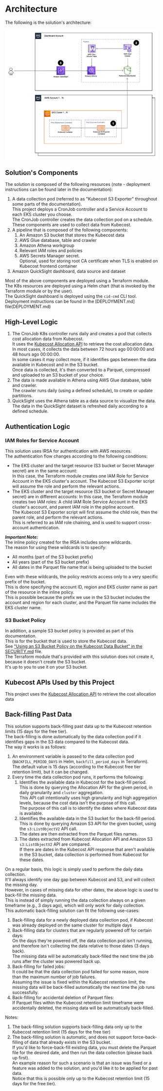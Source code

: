 # Architecture

The following is the solution's architecture:

![Screenshot of the solution's architecture](screenshots/architecture_diagram.png)

## Solution's Components

The solution is composed of the following resources (note - deployment instructions can be found later in the documentation):

1. A data collection pod (referred to as "Kubecost S3 Exporter" throughout some parts of the documentation).  
This project deploys a CronJob controller and a Service Account to each EKS cluster you choose.  
The CronJob controller creates the data collection pod on a schedule.  
These components are used to collect data from Kubecost.
2. A pipeline that is composed of the following components:
   1. An Amazon S3 bucket that stores the Kubecost data
   2. AWS Glue database, table and crawler
   3. Amazon Athena workgroup
   4. Relevant IAM roles and policies 
   5. AWS Secrets Manager secret.  
   Optional, used for storing root CA certificate when TLS is enabled on Kubecost frontend container
3. Amazon QuickSight dashboard, data source and dataset

Most of the above components are deployed using a Terraform module.  
The K8s resources are deployed using a Helm chart (that is invoked by the Terraform module or by the user).  
The QuickSight dashboard is deployed using the `cid-cmd` CLI tool.  
Deployment instructions can be found in the [DEPLOYMENT.md] file(DEPLOYMENT.md)

## High-Level Logic

1. The CronJob K8s controller runs daily and creates a pod that collects cost allocation data from Kubecost.  
It uses the [Kubecost Allocation API](https://docs.kubecost.com/apis/apis-overview/api-allocation) to retrieve the cost allocation data.  
In most cases, it collects the data between 72 hours ago 00:00:00 and 48 hours ago 00:00:00.  
In some cases it may collect more, if it identifies gaps between the data available in Kubecost and in the S3 bucket.  
Once data is collected, it's then converted to a Parquet, compressed and uploaded to an S3 bucket of your choice.
2. The data is made available in Athena using AWS Glue database, table and crawler.  
The crawler runs daily (using a defined schedule), to create or update partitions.
3. QuickSight uses the Athena table as a data source to visualize the data.  
The data in the QuickSight dataset is refreshed daily according to a defined schedule.

## Authentication Logic

### IAM Roles for Service Account

This solution uses IRSA for authentication with AWS resources.  
The authentication flow changes according to the following conditions:

* The EKS cluster and the target resource (S3 bucket or Secret Manager secret) are in the same account:  
In this case, the Terraform module creates one IAM Role for Service Account in the EKS cluster's account.
The Kubecost S3 Exporter script will assume the role and perform the relevant actions.
* The EKS cluster and the target resource (S3 bucket or Secret Manager secret) are in different accounts:
In this case, the Terraform module creates two IAM roles:
A child IAM Role Service Account in the EKS cluster's account, and parent IAM role in the pipline account.  
The Kubecost S3 Exporter script will first assume the child role, then the parent role, and perform the relevant actions.  
This is referred to as IAM role chaining, and is used to support cross-account authentication. 

**_Important Note:_**  
The inline policy created for the IRSA includes some wildcards.  
The reason for using these wildcards is to specify:
* All months (part of the S3 bucket prefix)
* All years (part of the S3 bucket prefix)
* All dates in the Parquet file name that is being uploaded to the bucket

Even with these wildcards, the policy restricts access only to a very specific prefix of the bucket.  
This is done specifying the account ID, region and EKS cluster name as part of the resource in the inline policy.  
This is possible because the prefix we use in the S3 bucket includes the account and region for each cluster, and the Parquet file name includes the EKS cluster name.

### S3 Bucket Policy

In addition, a sample S3 bucket policy is provided as part of this documentation.  
This is for the bucket that is used to store the Kubecost data.  
See ["Using an S3 Bucket Policy on the Kubecost Data Bucket" in the SECURITY.md](SECURITY.md/.#using-an-s3-bucket-policy-on-the-kubecost-data-bucket) file.  
The Terraform module that's provided with this solution does not create it, because it doesn't create the S3 bucket.  
It's up to you to use it on your S3 bucket. 

## Kubecost APIs Used by this Project

This project uses the [Kubecost Allocation API](https://docs.kubecost.com/apis/apis-overview/api-allocation) to retrieve the cost allocation data

## Back-filling Past Data

This solution supports back-filling past data up to the Kubecost retention limits (15 days for the free tier).  
The back-filling is done automatically by the data collection pod if it identifies gaps in the S3 data compared to the Kubecost data.  
The way it works is as follows:

1. An environment variable is passed to the data collection pod (`BACKFILL_PERIOD_DAYS` in Helm, `backfill_period_days` in Terraform).  
The default value is 15 days (according to the Kubecost free tier retention limit), but it can be changed.
2. Every time the data collection pod runs, it performs the following:
   1. Identifies the available data in Kubecost for the back-fill period.  
   This is done by querying the Allocation API for the given period, in daily granularity and `cluster` aggregation.  
   This API call intentionally uses high granularity and high aggregation levels, because the cost data isn't the purpose of this call.  
   The purpose of this call is to identify the dates where Kubecost data is available.
   2. Identifies the available data in the S3 bucket for the back-fill period.  
   This is done by querying Amazon S3 API for the given bucket, using the `s3:ListObjectV2` API call.  
   The dates are then extracted from the Parquet files names.
   3. The dates extracted from Kubecost Allocation API and Amazon S3 `s3:ListObjectV2` API are compared.  
   If there are dates in the Kubecost API response that aren't available in the S3 bucket, data collection is performed from Kubecost for these dates.

On a regular basis, this logic is simply used to perform the daily data collection.  
It'll always identify one day gap between Kubecost and S3, and will collect the missing day.  
However, in cases of missing data for other dates, the above logic is used to back-fill the missing data.  
This is instead of simply running the data collection always on a given timeframe (e.g., 3 days ago), which will only work for daily collection.  
This automatic back-filling solution can fit the following use-cases:

1. Back-filling data for a newly deployed data collection pod, if Kubecost was already deployed on the same cluster for multiple days
2. Back-filling data for clusters that are regularly powered off for certain days:  
On the days they're powered off, the data collection pod isn't running, and therefore isn't collecting the data relative to those dates (3 days back).  
The missing data will be automatically back-filled the next time the job runs after the cluster was powered back up.
3. Back-filling for failed jobs:  
It could be that the data collection pod failed for some reason, more than the maximum number of job failures.  
Assuming the issue is fixed within the Kubecost retention limit, the missing data will be back-filled automatically the next time the job runs successfully.
4. Back-filling for accidental deletion of Parquet files:  
If Parquet files within the Kubecost retention limit timeframe were accidentally deleted, the missing data will be automatically back-filled.

Notes:

1. The back-filling solution supports back-filling data only up to the Kubecost retention limit (15 days for the free tier)
2. The back-filling solution is automatic, and does not support force-back-filling of data that already exists in the S3 bucket.  
If you'd like to force-back-fill existing data, you must delete the Parquet file for the desired date, and then run the data collection (please back up first).  
An example reason for such a scenario is that an issue was fixed or a feature was added to the solution, and you'd like it to be applied for past data.  
Notice that this is possible only up to the Kubecost retention limit (15 days for the free tier).